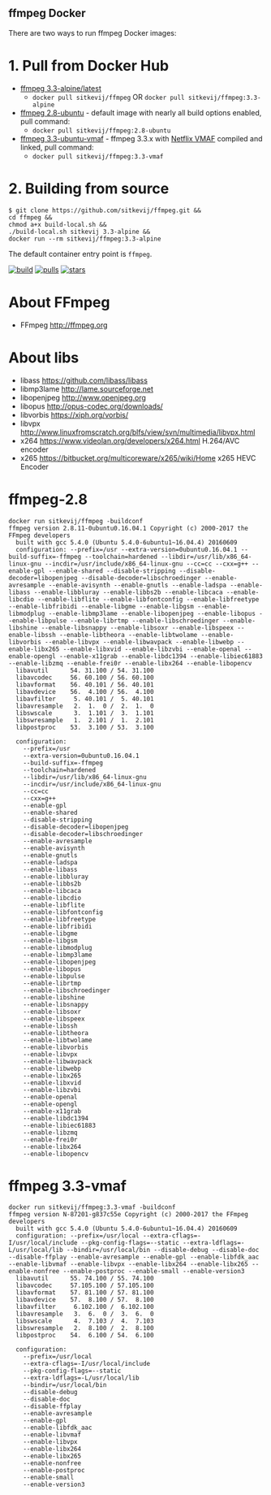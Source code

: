 ## ffmpeg Docker

There are two ways to run ffmpeg Docker images:

# 1. Pull from Docker Hub

- [ffmpeg 3.3-alpine/latest](https://github.com/sitkevij/ffmpeg/tree/master/3.3-alpine)
  - `docker pull sitkevij/ffmpeg` OR `docker pull sitkevij/ffmpeg:3.3-alpine`
- [ffmpeg 2.8-ubuntu](https://github.com/sitkevij/ffmpeg/tree/master/2.8-ubuntu) - default image with nearly all build options enabled, pull command:
  - `docker pull sitkevij/ffmpeg:2.8-ubuntu`
- [ffmpeg 3.3-ubuntu-vmaf](https://github.com/sitkevij/ffmpeg/tree/master/3.3-ubuntu-vmaf) - ffmpeg 3.3.x with [Netflix VMAF](https://github.com/Netflix/vmaf) compiled and linked, pull command:
  - `docker pull sitkevij/ffmpeg:3.3-vmaf`

# 2. Building from source
```
$ git clone https://github.com/sitkevij/ffmpeg.git &&
cd ffmpeg &&
chmod a+x build-local.sh &&
./build-local.sh sitkevij 3.3-alpine &&
docker run --rm sitkevij/ffmpeg:3.3-alpine

```

The default container entry point is `ffmpeg`. 

[![build](https://travis-ci.org/sitkevij/ffmpeg.svg?branch=master)](https://travis-ci.org/sitkevij/ffmpeg) [![pulls](https://img.shields.io/docker/pulls/sitkevij/ffmpeg.svg?style=plastic)](https://hub.docker.com/r/sitkevij/ffmpeg/) [![stars](https://img.shields.io/docker/stars/sitkevij/ffmpeg.svg?style=plastic)](https://hub.docker.com/r/sitkevij/ffmpeg/)

# About FFmpeg

- FFmpeg http://ffmpeg.org

# About libs

- libass https://github.com/libass/libass
- libmp3lame http://lame.sourceforge.net
- libopenjpeg http://www.openjpeg.org
- libopus http://opus-codec.org/downloads/
- libvorbis https://xiph.org/vorbis/
- libvpx http://www.linuxfromscratch.org/blfs/view/svn/multimedia/libvpx.html
- x264 https://www.videolan.org/developers/x264.html H.264/AVC encoder
- x265 https://bitbucket.org/multicoreware/x265/wiki/Home x265 HEVC Encoder

# ffmpeg-2.8

```
docker run sitkevij/ffmpeg -buildconf
ffmpeg version 2.8.11-0ubuntu0.16.04.1 Copyright (c) 2000-2017 the FFmpeg developers
  built with gcc 5.4.0 (Ubuntu 5.4.0-6ubuntu1~16.04.4) 20160609
  configuration: --prefix=/usr --extra-version=0ubuntu0.16.04.1 --build-suffix=-ffmpeg --toolchain=hardened --libdir=/usr/lib/x86_64-linux-gnu --incdir=/usr/include/x86_64-linux-gnu --cc=cc --cxx=g++ --enable-gpl --enable-shared --disable-stripping --disable-decoder=libopenjpeg --disable-decoder=libschroedinger --enable-avresample --enable-avisynth --enable-gnutls --enable-ladspa --enable-libass --enable-libbluray --enable-libbs2b --enable-libcaca --enable-libcdio --enable-libflite --enable-libfontconfig --enable-libfreetype --enable-libfribidi --enable-libgme --enable-libgsm --enable-libmodplug --enable-libmp3lame --enable-libopenjpeg --enable-libopus --enable-libpulse --enable-librtmp --enable-libschroedinger --enable-libshine --enable-libsnappy --enable-libsoxr --enable-libspeex --enable-libssh --enable-libtheora --enable-libtwolame --enable-libvorbis --enable-libvpx --enable-libwavpack --enable-libwebp --enable-libx265 --enable-libxvid --enable-libzvbi --enable-openal --enable-opengl --enable-x11grab --enable-libdc1394 --enable-libiec61883 --enable-libzmq --enable-frei0r --enable-libx264 --enable-libopencv
  libavutil      54. 31.100 / 54. 31.100
  libavcodec     56. 60.100 / 56. 60.100
  libavformat    56. 40.101 / 56. 40.101
  libavdevice    56.  4.100 / 56.  4.100
  libavfilter     5. 40.101 /  5. 40.101
  libavresample   2.  1.  0 /  2.  1.  0
  libswscale      3.  1.101 /  3.  1.101
  libswresample   1.  2.101 /  1.  2.101
  libpostproc    53.  3.100 / 53.  3.100

  configuration:
    --prefix=/usr
    --extra-version=0ubuntu0.16.04.1
    --build-suffix=-ffmpeg
    --toolchain=hardened
    --libdir=/usr/lib/x86_64-linux-gnu
    --incdir=/usr/include/x86_64-linux-gnu
    --cc=cc
    --cxx=g++
    --enable-gpl
    --enable-shared
    --disable-stripping
    --disable-decoder=libopenjpeg
    --disable-decoder=libschroedinger
    --enable-avresample
    --enable-avisynth
    --enable-gnutls
    --enable-ladspa
    --enable-libass
    --enable-libbluray
    --enable-libbs2b
    --enable-libcaca
    --enable-libcdio
    --enable-libflite
    --enable-libfontconfig
    --enable-libfreetype
    --enable-libfribidi
    --enable-libgme
    --enable-libgsm
    --enable-libmodplug
    --enable-libmp3lame
    --enable-libopenjpeg
    --enable-libopus
    --enable-libpulse
    --enable-librtmp
    --enable-libschroedinger
    --enable-libshine
    --enable-libsnappy
    --enable-libsoxr
    --enable-libspeex
    --enable-libssh
    --enable-libtheora
    --enable-libtwolame
    --enable-libvorbis
    --enable-libvpx
    --enable-libwavpack
    --enable-libwebp
    --enable-libx265
    --enable-libxvid
    --enable-libzvbi
    --enable-openal
    --enable-opengl
    --enable-x11grab
    --enable-libdc1394
    --enable-libiec61883
    --enable-libzmq
    --enable-frei0r
    --enable-libx264
    --enable-libopencv
```

# ffmpeg 3.3-vmaf

```
docker run sitkevij/ffmpeg:3.3-vmaf -buildconf
ffmpeg version N-87201-g837c55e Copyright (c) 2000-2017 the FFmpeg developers
  built with gcc 5.4.0 (Ubuntu 5.4.0-6ubuntu1~16.04.4) 20160609
  configuration: --prefix=/usr/local --extra-cflags=-I/usr/local/include --pkg-config-flags=--static --extra-ldflags=-L/usr/local/lib --bindir=/usr/local/bin --disable-debug --disable-doc --disable-ffplay --enable-avresample --enable-gpl --enable-libfdk_aac --enable-libvmaf --enable-libvpx --enable-libx264 --enable-libx265 --enable-nonfree --enable-postproc --enable-small --enable-version3
  libavutil      55. 74.100 / 55. 74.100
  libavcodec     57.105.100 / 57.105.100
  libavformat    57. 81.100 / 57. 81.100
  libavdevice    57.  8.100 / 57.  8.100
  libavfilter     6.102.100 /  6.102.100
  libavresample   3.  6.  0 /  3.  6.  0
  libswscale      4.  7.103 /  4.  7.103
  libswresample   2.  8.100 /  2.  8.100
  libpostproc    54.  6.100 / 54.  6.100

  configuration:
    --prefix=/usr/local
    --extra-cflags=-I/usr/local/include
    --pkg-config-flags=--static
    --extra-ldflags=-L/usr/local/lib
    --bindir=/usr/local/bin
    --disable-debug
    --disable-doc
    --disable-ffplay
    --enable-avresample
    --enable-gpl
    --enable-libfdk_aac
    --enable-libvmaf
    --enable-libvpx
    --enable-libx264
    --enable-libx265
    --enable-nonfree
    --enable-postproc
    --enable-small
    --enable-version3
```


